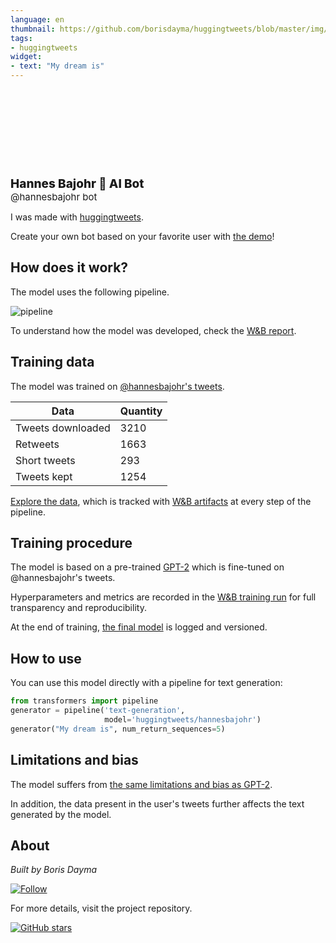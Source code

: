 ```yaml
---
language: en
thumbnail: https://github.com/borisdayma/huggingtweets/blob/master/img/logo.png?raw=true
tags:
- huggingtweets
widget:
- text: "My dream is"
---
```


<div>
<div style="width: 132px; height:132px; border-radius: 50%; background-size: cover; background-image: url('https://pbs.twimg.com/profile_images/467172766416789504/01jisH73_400x400.png')">
</div>
<div style="margin-top: 8px; font-size: 19px; font-weight: 800">Hannes Bajohr 🤖 AI Bot </div>
<div style="font-size: 15px">@hannesbajohr bot</div>
</div>

I was made with [huggingtweets](https://github.com/borisdayma/huggingtweets).

Create your own bot based on your favorite user with [the demo](https://colab.research.google.com/github/borisdayma/huggingtweets/blob/master/huggingtweets-demo.ipynb)!

## How does it work?

The model uses the following pipeline.

![pipeline](https://github.com/borisdayma/huggingtweets/blob/master/img/pipeline.png?raw=true)

To understand how the model was developed, check the [W&B report](https://wandb.ai/wandb/huggingtweets/reports/HuggingTweets-Train-a-Model-to-Generate-Tweets--VmlldzoxMTY5MjI).

## Training data

The model was trained on [@hannesbajohr's tweets](https://twitter.com/hannesbajohr).

| Data | Quantity |
| --- | --- |
| Tweets downloaded | 3210 |
| Retweets | 1663 |
| Short tweets | 293 |
| Tweets kept | 1254 |

[Explore the data](https://wandb.ai/wandb/huggingtweets/runs/32cptzpn/artifacts), which is tracked with [W&B artifacts](https://docs.wandb.com/artifacts) at every step of the pipeline.

## Training procedure

The model is based on a pre-trained [GPT-2](https://huggingface.co/gpt2) which is fine-tuned on @hannesbajohr's tweets.

Hyperparameters and metrics are recorded in the [W&B training run](https://wandb.ai/wandb/huggingtweets/runs/2lxf36v7) for full transparency and reproducibility.

At the end of training, [the final model](https://wandb.ai/wandb/huggingtweets/runs/2lxf36v7/artifacts) is logged and versioned.

## How to use

You can use this model directly with a pipeline for text generation:

```python
from transformers import pipeline
generator = pipeline('text-generation',
                     model='huggingtweets/hannesbajohr')
generator("My dream is", num_return_sequences=5)
```

## Limitations and bias

The model suffers from [the same limitations and bias as GPT-2](https://huggingface.co/gpt2#limitations-and-bias).

In addition, the data present in the user's tweets further affects the text generated by the model.

## About

*Built by Boris Dayma*

[![Follow](https://img.shields.io/twitter/follow/borisdayma?style=social)](https://twitter.com/intent/follow?screen_name=borisdayma)

For more details, visit the project repository.

[![GitHub stars](https://img.shields.io/github/stars/borisdayma/huggingtweets?style=social)](https://github.com/borisdayma/huggingtweets)
